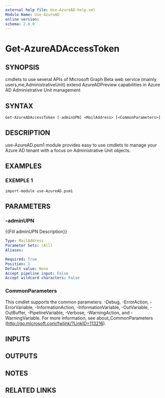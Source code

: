 ```yaml
---
external help file: Use-AzureAD-help.xml
Module Name: Use-AzureAD
online version:
schema: 2.0.0
---
```


# Get-AzureADAccessToken

## SYNOPSIS
cmdlets to use several APIs of Microsoft Graph Beta web service (mainly users,me,AdministrativeUnit)
extend AzureADPreview capabilities in Azure AD Administrative Unit management

## SYNTAX

```
Get-AzureADAccessToken [-adminUPN] <MailAddress> [<CommonParameters>]
```

## DESCRIPTION
use-AzureAD.psm1 module provides easy to use cmdlets to manage your Azure AD tenant with a focus on Administrative Unit objects.

## EXAMPLES

### EXEMPLE 1
```
import-module use-AzureAD.psm1
```

## PARAMETERS

### -adminUPN
{{Fill adminUPN Description}}

```yaml
Type: MailAddress
Parameter Sets: (All)
Aliases:

Required: True
Position: 1
Default value: None
Accept pipeline input: False
Accept wildcard characters: False
```

### CommonParameters
This cmdlet supports the common parameters: -Debug, -ErrorAction, -ErrorVariable, -InformationAction, -InformationVariable, -OutVariable, -OutBuffer, -PipelineVariable, -Verbose, -WarningAction, and -WarningVariable.
For more information, see about_CommonParameters (http://go.microsoft.com/fwlink/?LinkID=113216).

## INPUTS

## OUTPUTS

## NOTES

## RELATED LINKS

